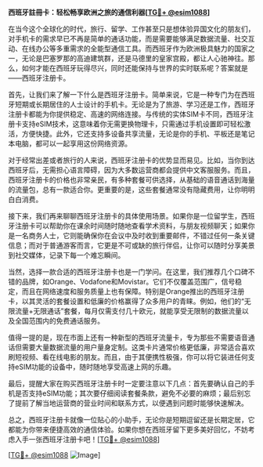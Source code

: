 **西班牙註冊卡：轻松畅享欧洲之旅的通信利器[[TG💪+ @esim1088](https://t.me/s/esim1088)]**

在当今这个全球化的时代，旅行、留学、工作甚至只是想体验异国文化的朋友们，对手机卡的需求早已不再是简单的通话功能，而是需要能够满足数据流量、社交互动、在线办公等多重需求的全能型通信工具。而西班牙作为欧洲极具魅力的国家之一，无论是巴塞罗那的高迪建筑群，还是马德里的皇家宫殿，都让人心驰神往。那么，如何才能在西班牙玩得尽兴，同时还能保持与世界的实时联系呢？答案就是——西班牙注册卡。

首先，让我们来了解一下什么是西班牙注册卡。简单来说，它是一种专门为在西班牙短期或长期居住的人士设计的手机卡。无论是为了旅游、学习还是工作，西班牙注册卡都能为你提供稳定、高速的网络连接。与传统的实体SIM卡不同，西班牙注册卡支持eSIM技术，这意味着你无需更换物理卡，只需通过手机设置即可轻松激活，方便快捷。此外，它还支持多设备共享流量，无论是你的手机、平板还是笔记本电脑，都可以一起享用这份网络资源。

对于经常出差或者旅行的人来说，西班牙注册卡的优势显而易见。比如，当你到达西班牙后，无需担心语言障碍，因为大多数运营商都会提供中文客服服务。而且，西班牙注册卡的价格也非常亲民，有多种套餐可供选择，从基础的语音通话到海量的流量包，总有一款适合你。更重要的是，这些套餐通常没有隐藏费用，让你明明白白消费。

接下来，我们再来聊聊西班牙注册卡的具体使用场景。如果你是一位留学生，西班牙注册卡可以帮助你在课余时间随时随地查看学术资料，与朋友视频聊天；如果你是一名商务人士，它则能确保你在会议中及时收到重要邮件，不错过任何一条关键信息；而对于普通游客而言，它更是不可或缺的旅行伴侣，让你可以随时分享美景到社交媒体，记录下每一个难忘瞬间。

当然，选择一款合适的西班牙注册卡也是一门学问。在这里，我们推荐几个口碑不错的品牌，如Orange、Vodafone和Movistar。它们不仅覆盖范围广，信号稳定，而且在网络速度和服务质量上也有保障。特别是Orange推出的西班牙注册卡，以其灵活的套餐设置和低廉的价格赢得了众多用户的青睐。例如，他们的“无限流量+无限通话”套餐，每月仅需支付几十欧元，就能享受无限制的数据流量以及全国范围内的免费通话服务。

值得一提的是，现在市面上还有一种新型的西班牙流量卡，专为那些不需要语音通话但需要大量数据流量的用户量身定制。这类卡片通常价格更低廉，非常适合喜欢刷短视频、看在线电影的朋友。而且，由于其便携性极强，你可以将它装进任何支持eSIM功能的设备中，随时随地享受高速上网的乐趣。

最后，提醒大家在购买西班牙注册卡时一定要注意以下几点：首先要确认自己的手机是否支持eSIM功能；其次要仔细阅读套餐条款，避免不必要的麻烦；最后别忘了提前了解当地运营商的营业时间和联系方式，以便遇到问题时能够快速解决。

总之，西班牙注册卡就像一位贴心的小助手，无论你是短期逗留还是长期定居，它都能为你带来便捷高效的通信体验。如果你想在西班牙留下更多美好回忆，不妨考虑入手一张西班牙注册卡吧！[[TG💪+ @esim1088](https://t.me/s/esim1088)]

[[TG💪+ @esim1088](https://t.me/s/esim1088) ![Image](https://i.postimg.cc/4NQfJmqS/Snipaste-2025-05-13-00-14-12.png)]